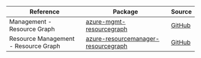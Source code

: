 | Reference | Package | Source |
|---|---|---|
|Management - Resource Graph|[azure-mgmt-resourcegraph](https://repo1.maven.org/maven2/com/microsoft/azure/resourcegraph/v2019_04_01/azure-mgmt-resourcegraph)|[GitHub](https://github.com/Azure/azure-sdk-for-java/blob/main/)|
|Resource Management - Resource Graph|[azure-resourcemanager-resourcegraph](https://repo1.maven.org/maven2/com/azure/resourcemanager/azure-resourcemanager-resourcegraph)|[GitHub](https://github.com/Azure/azure-sdk-for-java/blob/main/sdk/resourcegraph/azure-resourcemanager-resourcegraph)|
